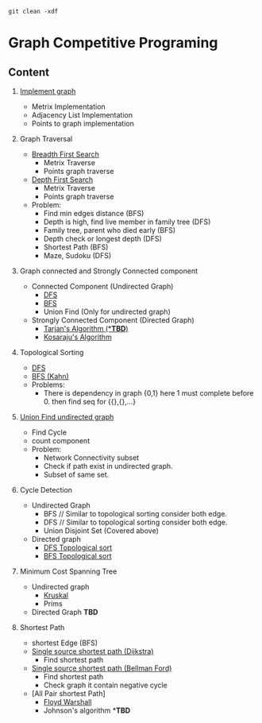 ```
git clean -xdf
```

# Graph Competitive Programing

## Content

1. [Implement graph](ImplementGraph_1.java)
    - Metrix Implementation
    - Adjacency List Implementation
    - Points to graph implementation

1. Graph Traversal
    - [Breadth First Search](Traverse_BFS_2.java)
        - Metrix Traverse
        - Points graph traverse
    - [Depth First Search](Traverse_DFS_3.java)
        - Metrix Traverse
        - Points graph traverse
    - Problem:
        - Find min edges distance (BFS)
        - Depth is high, find live member in family tree (DFS)
        - Family tree, parent who died early (BFS)
        - Depth check or longest depth (DFS)
        - Shortest Path (BFS)
        - Maze, Sudoku (DFS)

1. Graph connected and Strongly Connected component
    - Connected Component (Undirected Graph)
        - [DFS](ConnectedGraph_3.java)
        - [BFS](ConnectedGraph_3.java)
        - Union Find (Only for undirected graph)
    - Strongly Connected Component (Directed Graph)
        - [Tarjan's Algorithm (***TBD**)](StronglyConnectedTarjan.java)
        - [Kosaraju's Algorithm](StronglyConnectedKosaraju.java)

1. Topological Sorting
    - [DFS](TopologicalSortDFS.java)
    - [BFS (Kahn)](TopologicalSortBFS.java)
    - Problems:
        - There is dependency in graph {0,1} here 1 must complete before 0. then find seq for {{},{},...}

1. [Union Find undirected graph](UnionFind.java)
    - Find Cycle
    - count component
    - Problem:
        - Network Connectivity subset
        - Check if path exist in undirected graph.
        - Subset of same set.

1. Cycle Detection
    - Undirected Graph
        - BFS // Similar to topological sorting consider both edge.
        - DFS // Similar to topological sorting consider both edge.
        - Union Disjoint Set (Covered above)
    - Directed graph
        - [DFS Topological sort](TopologicalSortDFS.java)
        - [BFS Topological sort](TopologicalSortBFS.java)

1. Minimum Cost Spanning Tree
    - Undirected graph
        - [Kruskal](KruskalSpanningTree.java)
        - Prims
    - Directed Graph **TBD**

1. Shortest Path
    - shortest Edge (BFS)
    - [Single source shortest path (Dijkstra)](Dijkstra.java)
        - Find shortest path
    - [Single source shortest path (Bellman Ford)](BellmanFord.java)
        - Find shortest path
        - Check graph it contain negative cycle
    - [All Pair shortest Path]
        - [Floyd Warshall](FloydWarshall.java)
        - Johnson's algorithm ***TBD**
